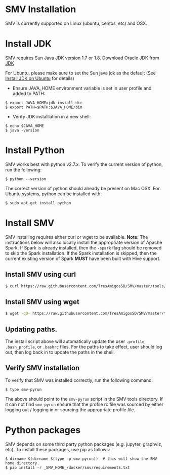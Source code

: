 # SMV Installation

SMV is currently supported on Linux (ubuntu, centos, etc) and OSX.

# Install JDK
SMV requires Sun Java JDK version 1.7 or 1.8.
Download Oracle JDK from [JDK](http://www.oracle.com/technetwork/java/javase/downloads/jdk7-downloads-1880260.html)

For Ubuntu, please make sure to set the Sun java jdk as the default (See [Install JDK on Ubuntu](https://www.digitalocean.com/community/tutorials/how-to-install-java-on-ubuntu-with-apt-get) for details)

* Ensure JAVA_HOME environment variable is set in user profile and added to PATH:
```shell
$ export JAVA_HOME=jdk-install-dir
$ export PATH=$PATH:$JAVA_HOME/bin
```
* Verify JDK installlation in a new shell:
```shell
$ echo $JAVA_HOME
$ java -version
```

# Install Python
SMV works best with python v2.7.x.  To verify the current version of python, run the following:
```
$ python --version
```

The correct version of python should already be present on Mac OSX.  For Ubuntu systems, python can be installed with:
```
$ sudo apt-get install python
```

# Install SMV
SMV installing requires either curl or wget to be available.  **Note:** The instructions below will also locally install the appropriate version of Apache Spark.  If Spark is already installed, then the `-spark` flag should be removed to skip the Spark installation.  If the Spark installation is skipped, then the current existing version of Spark **MUST** have been built with Hive support.

## Install SMV using curl
```bash
$ curl https://raw.githubusercontent.com/TresAmigosSD/SMV/master/tools/smv-install | bash -s -- -spark 1.5.2.6
```

## Install SMV using wget
```bash
$ wget -qO- https://raw.githubusercontent.com/TresAmigosSD/SMV/master/tools/smv-install | bash -s -- -spark 1.5.2.6
```

## Updating paths.
The install script above will automatically update the user `.profile`, `.bash_profile`, or `.bashrc` files.  For the paths to take effect, user should log out, then log back in to update the paths in the shell.

## Verify SMV installation
To verify that SMV was installed correctly, run the following command:
```shell
$ type smv-pyrun
```
The above should point to the `smv-pyrun` script in the SMV tools directory.  If it can not find `smv-pyrun` ensure that the profile rc file was sourced by either logging out / logging in or sourcing the appropriate profile file.

# Python packages
SMV depends on some third party python packages (e.g. jupyter, graphviz, etc).  To install these packages, use pip as follows:
```
$ dirname $(dirname $(type -p smv-pyrun))  # this will show the SMV home directory.
$ pip install -r _SMV_HOME_/docker/smv/requirements.txt
```
